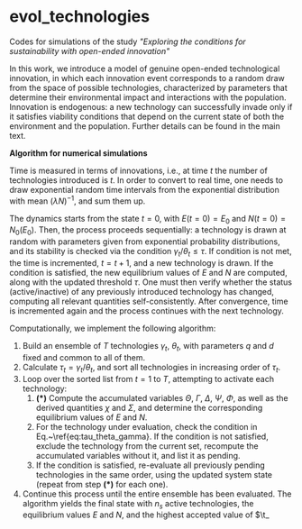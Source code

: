 # evol_technologies

Codes for simulations of the study _"Exploring the conditions for sustainability with open-ended innovation"_ 

In this work, we introduce a model of genuine open-ended technological innovation, in which each innovation event corresponds to a random draw from the space of possible technologies, characterized by parameters that determine their environmental impact and interactions with the population. Innovation is endogenous: a new technology can successfully invade only if it satisfies viability conditions that depend on the current state of both the environment and the population. Further details can be found in the main text.

**Algorithm for numerical simulations**

Time is measured in terms of innovations, i.e., at time $t$ the number of technologies introduced is $t$. In order to convert to real time, one needs to draw exponential random time intervals from the exponential distribution with mean $(\lambda N)^{-1}$, and sum them up.

The dynamics starts from the state $t=0$, with $E(t=0)=E_0$ and $N(t=0)=N_0(E_0)$. Then, the process proceeds sequentially: a technology is drawn at random with parameters given from exponential probability distributions, and its stability is checked via the condition $\gamma_t/\theta_t \leq \tau$. If condition is not met, the time is incremented, $t=t+1$, and a new technology is drawn. If the condition is satisfied, the new equilibrium values of $E$ and $N$ are computed, along with the updated threshold $\tau$. One must then verify whether the status (active/inactive) of any previously introduced technology has changed, computing all relevant quantities self-consistently. After convergence, time is incremented again and the process continues with the next technology.

Computationally, we implement the following algorithm: 
1. Build an ensemble of _T_ technologies $\gamma_t$, $\theta_t$, with parameters $q$ and $d$ fixed and common to all of them.
2. Calculate $\tau_t = \gamma_t / \theta_t$, and sort all technologies in increasing order of $\tau_t$.
3. Loop over the sorted list from $t = 1$ to $T$, attempting to activate each technology:
    1. **(*)** Compute the accumulated variables $\Theta$, $\Gamma$, $\Delta$, $\Psi$, $\Phi$, as well as the derived quantities $\chi$ and $\Sigma$, and determine the corresponding equilibrium values of $E$ and $N$.
    2. For the technology under evaluation, check the condition in Eq.~\ref{eq:tau_theta_gamma}. If the condition is not satisfied, exclude the technology from the current set, recompute the accumulated variables without it, and list it as pending.
    3. If the condition is satisfied, re-evaluate all previously pending technologies in the same order, using the updated system state (repeat from step **(*)** for each one).
4. Continue this process until the entire ensemble has been evaluated. The algorithm yields the final state with $n_s$ active technologies, the equilibrium values $E$ and $N$, and the highest accepted value of $\t_

